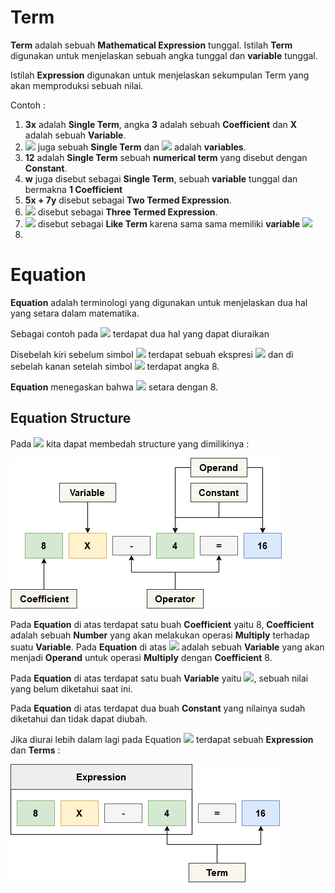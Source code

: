 # Term

**Term** adalah sebuah **Mathematical Expression** tunggal. Istilah **Term** digunakan untuk menjelaskan sebuah angka tunggal dan **variable** tunggal.  

Istilah **Expression** digunakan untuk menjelaskan sekumpulan Term yang akan memproduksi sebuah nilai.

Contoh : 

1. **3x** adalah **Single Term**, angka **3** adalah sebuah **Coefficient** dan **X** adalah sebuah **Variable**.
2. <img src="https://render.githubusercontent.com/render/math?math=-5x^2y^2z^2&mode=inline"> juga sebuah **Single Term** dan <img src="https://render.githubusercontent.com/render/math?math=x^2y^2z^2&mode=inline"> adalah **variables**.
3. **12** adalah **Single Term** sebuah **numerical term** yang disebut dengan **Constant**.
4. **w** juga disebut sebagai **Single Term**, sebuah **variable** tunggal dan bermakna **1 Coefficient** 
5. **5x + 7y** disebut sebagai **Two Termed Expression**.
6. <img src="https://render.githubusercontent.com/render/math?math=-5x^2y^2z^2 %2B 3x^2 %2B 5y&mode=inline"> disebut sebagai **Three Termed Expression**.
7. <img src="https://render.githubusercontent.com/render/math?math=2x^2 \ \ \and 4x^2&mode=inline"> disebut sebagai **Like Term** karena sama sama memiliki **variable** <img src="https://render.githubusercontent.com/render/math?math=x^2&mode=inline">
8. 

# Equation

**Equation** adalah terminologi yang digunakan untuk menjelaskan dua hal yang setara dalam matematika.

Sebagai contoh pada <img src="https://render.githubusercontent.com/render/math?math=X%2b4=8"> terdapat dua hal yang dapat diuraikan

Disebelah kiri sebelum simbol <img src="https://render.githubusercontent.com/render/math?math=="> terdapat sebuah ekspresi <img src="https://render.githubusercontent.com/render/math?math=X%2b4"> dan di sebelah kanan setelah simbol <img src="https://render.githubusercontent.com/render/math?math=="> terdapat angka 8.

**Equation** menegaskan bahwa <img src="https://render.githubusercontent.com/render/math?math=X%2b4"> setara dengan 8.

## Equation Structure 

Pada <img src="https://render.githubusercontent.com/render/math?math=8X-4=16"> kita dapat membedah structure yang dimilikinya :  

  <img src="assets/Equation Structure.png">

Pada **Equation** di atas terdapat satu buah **Coefficient** yaitu 8, **Coefficient** adalah sebuah **Number** yang akan melakukan operasi **Multiply** terhadap suatu **Variable**. Pada **Equation** di atas <img src="https://render.githubusercontent.com/render/math?math=X"> adalah sebuah **Variable** yang akan menjadi **Operand** untuk operasi **Multiply** dengan **Coefficient** 8.

Pada **Equation** di atas terdapat satu buah **Variable** yaitu <img src="https://render.githubusercontent.com/render/math?math=X">, sebuah nilai yang belum diketahui saat ini.

Pada **Equation** di atas terdapat dua buah **Constant** yang nilainya sudah diketahui dan tidak dapat diubah.

Jika diurai lebih dalam lagi pada Equation <img src="https://render.githubusercontent.com/render/math?math=8X-4=16"> terdapat sebuah **Expression** dan **Terms** :

  <img src="assets/Equation-Expression.png">  

